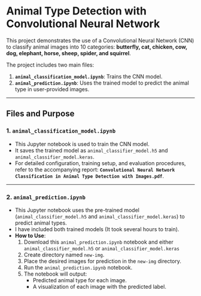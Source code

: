 # Animal Type Detection with Convolutional Neural Network

This project demonstrates the use of a Convolutional Neural Network (CNN) to classify animal images into 10 categories: **butterfly, cat, chicken, cow, dog, elephant, horse, sheep, spider, and squirrel**. 

The project includes two main files:
1. **`animal_classification_model.ipynb`**: Trains the CNN model.
2. **`animal_prediction.ipynb`**: Uses the trained model to predict the animal type in user-provided images.

---

## Files and Purpose

### 1. `animal_classification_model.ipynb`
- This Jupyter notebook is used to train the CNN model.
- It saves the trained model as `animal_classifier_model.h5` and `animal_classifier_model.keras`.
- For detailed configuration, training setup, and evaluation procedures, refer to the accompanying report: **`Convolutional Neural Network Classification in Animal Type Detection with Images.pdf`**.

---

### 2. `animal_prediction.ipynb`
- This Jupyter notebook uses the pre-trained model (`animal_classifier_model.h5` and `animal_classifier_model.keras`) to predict animal types.
- I have included both trained models (It took several hours to train).
- **How to Use**:
  1. Download this `animal_prediction.ipynb` notebook and either `animal_classifier_model.h5` or `animal_classifier_model.keras`
  2. Create directory named `new-img`.
  3. Place the desired images for prediction in the `new-img` directory.
  4. Run the `animal_prediction.ipynb` notebook.
  5. The notebook will output:
     - Predicted animal type for each image.
     - A visualization of each image with the predicted label.
